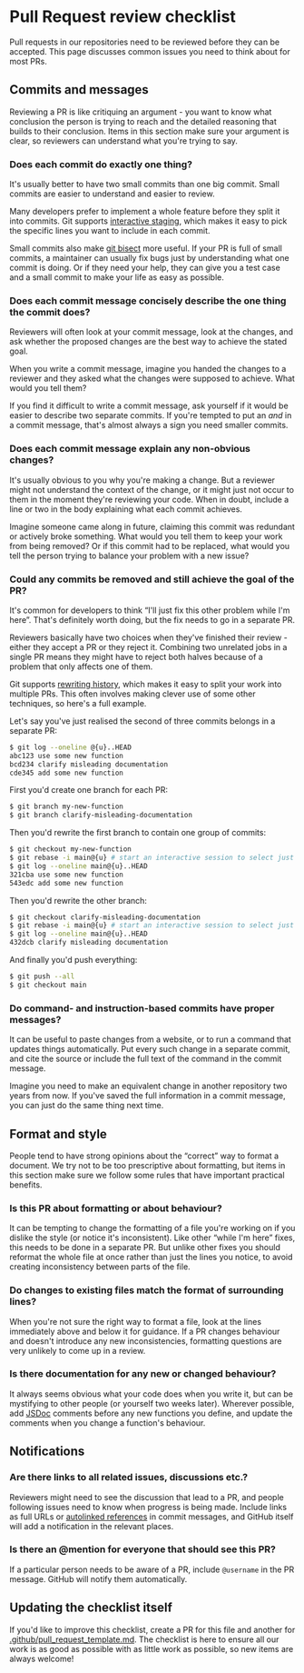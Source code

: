 # Pull Request review checklist

Pull requests in our repositories need to be reviewed before they can be accepted.  This page discusses common issues you need to think about for most PRs.

## Commits and messages

Reviewing a PR is like critiquing an argument - you want to know what conclusion the person is trying to reach and the detailed reasoning that builds to their conclusion.  Items in this section make sure your argument is clear, so reviewers can understand what you're trying to say.

### Does each commit do exactly one thing?

It's usually better to have two small commits than one big commit.  Small commits are easier to understand and easier to review.

Many developers prefer to implement a whole feature before they split it into commits.  Git supports [interactive staging](https://git-scm.com/book/en/v2/Git-Tools-Interactive-Staging), which makes it easy to pick the specific lines you want to include in each commit.

Small commits also make [git bisect](https://git-scm.com/docs/git-bisect) more useful.  If your PR is full of small commits, a maintainer can usually fix bugs just by understanding what one commit is doing.  Or if they need your help, they can give you a test case and a small commit to make your life as easy as possible.

### Does each commit message concisely describe the one thing the commit does?

Reviewers will often look at your commit message, look at the changes, and ask whether the proposed changes are the best way to achieve the stated goal.

When you write a commit message, imagine you handed the changes to a reviewer and they asked what the changes were supposed to achieve.  What would you tell them?

If you find it difficult to write a commit message, ask yourself if it would be easier to describe two separate commits.  If you're tempted to put an *and* in a commit message, that's almost always a sign you need smaller commits.

### Does each commit message explain any non-obvious changes?

It's usually obvious to you why you're making a change.  But a reviewer might not understand the context of the change, or it might just not occur to them in the moment they're reviewing your code.  When in doubt, include a line or two in the body explaining what each commit achieves.

Imagine someone came along in future, claiming this commit was redundant or actively broke something.  What would you tell them to keep your work from being removed?  Or if this commit had to be replaced, what would you tell the person trying to balance your problem with a new issue?

### Could any commits be removed and still achieve the goal of the PR?

It's common for developers to think &ldquo;I'll just fix this other problem while I'm here&rdquo;.  That's definitely worth doing, but the fix needs to go in a separate PR.

Reviewers basically have two choices when they've finished their review - either they accept a PR or they reject it.  Combining two unrelated jobs in a single PR means they might have to reject both halves because of a problem that only affects one of them.

Git supports [rewriting history](https://git-scm.com/book/en/v2/Git-Tools-Rewriting-History), which makes it easy to split your work into multiple PRs.  This often involves making clever use of some other techniques, so here's a full example.

Let's say you've just realised the second of three commits belongs in a separate PR:

```bash
$ git log --oneline @{u}..HEAD
abc123 use some new function
bcd234 clarify misleading documentation
cde345 add some new function
```

First you'd create one branch for each PR:

```bash
$ git branch my-new-function
$ git branch clarify-misleading-documentation
```

Then you'd rewrite the first branch to contain one group of commits:

```bash
$ git checkout my-new-function
$ git rebase -i main@{u} # start an interactive session to select just the primary commits
$ git log --oneline main@{u}..HEAD
321cba use some new function
543edc add some new function
```

Then you'd rewrite the other branch:

```bash
$ git checkout clarify-misleading-documentation
$ git rebase -i main@{u} # start an interactive session to select just the extra fix
$ git log --oneline main@{u}..HEAD
432dcb clarify misleading documentation
```

And finally you'd push everything:

```bash
$ git push --all
$ git checkout main
```

### Do command- and instruction-based commits have proper messages?

It can be useful to paste changes from a website, or to run a command that updates things automatically.  Put every such change in a separate commit, and cite the source or include the full text of the command in the commit message.

Imagine you need to make an equivalent change in another repository two years from now.  If you've saved the full information in a commit message, you can just do the same thing next time.

## Format and style

People tend to have strong opinions about the &ldquo;correct&rdquo; way to format a document.  We try not to be too prescriptive about formatting, but items in this section make sure we follow some rules that have important practical benefits.

### Is this PR about formatting or about behaviour?

It can be tempting to change the formatting of a file you're working on if you dislike the style (or notice it's inconsistent).  Like other &ldquo;while I'm here&rdquo; fixes, this needs to be done in a separate PR.  But unlike other fixes you should reformat the whole file at once rather than just the lines you notice, to avoid creating inconsistency between parts of the file.

### Do changes to existing files match the format of surrounding lines?

When you're not sure the right way to format a file, look at the lines immediately above and below it for guidance.  If a PR changes behaviour and doesn't introduce any new inconsistencies, formatting questions are very unlikely to come up in a review.

### Is there documentation for any new or changed behaviour?

It always seems obvious what your code does when you write it, but can be mystifying to other people (or yourself two weeks later).  Wherever possible, add [JSDoc](https://jsdoc.app/) comments before any new functions you define, and update the comments when you change a function's behaviour.

## Notifications

### Are there links to all related issues, discussions etc.?

Reviewers might need to see the discussion that lead to a PR, and people following issues need to know when progress is being made.  Include links as full URLs or [autolinked references](https://docs.github.com/en/github/writing-on-github/working-with-advanced-formatting/autolinked-references-and-urls) in commit messages, and GitHub itself will add a notification in the relevant places.

### Is there an @mention for everyone that should see this PR?

If a particular person needs to be aware of a PR, include `@username` in the PR message.  GitHub will notify them automatically.

## Updating the checklist itself

If you'd like to improve this checklist, create a PR for this file and another for [.github/pull_request_template.md](https://github.com/sleepdiary/.github/blob/main/pull_request_template.md).  The checklist is here to ensure all our work is as good as possible with as little work as possible, so new items are always welcome!
